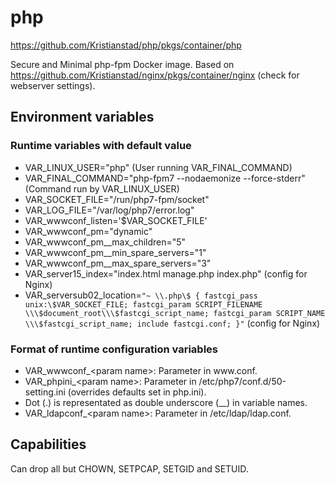 # php
https://github.com/Kristianstad/php/pkgs/container/php

Secure and Minimal php-fpm Docker image. Based on https://github.com/Kristianstad/nginx/pkgs/container/nginx (check for webserver settings).

## Environment variables
### Runtime variables with default value
* VAR_LINUX_USER="php" (User running VAR_FINAL_COMMAND)
* VAR_FINAL_COMMAND="php-fpm7 --nodaemonize --force-stderr" (Command run by VAR_LINUX_USER)
* VAR_SOCKET_FILE="/run/php7-fpm/socket"
* VAR_LOG_FILE="/var/log/php7/error.log"
* VAR_wwwconf_listen='$VAR_SOCKET_FILE'
* VAR_wwwconf_pm="dynamic"
* VAR_wwwconf_pm__max_children="5"
* VAR_wwwconf_pm__min_spare_servers="1"
* VAR_wwwconf_pm__max_spare_servers="3"
* VAR_server15_index="index.html manage.php index.php" (config for Nginx)
* VAR_serversub02_location=`"~ \\.php\$ { fastcgi_pass unix:\$VAR_SOCKET_FILE; fastcgi_param SCRIPT_FILENAME \\\$document_root\\\$fastcgi_script_name; fastcgi_param SCRIPT_NAME \\\$fastcgi_script_name; include fastcgi.conf; }"` (config for Nginx)

### Format of runtime configuration variables
* VAR_wwwconf_&lt;param name&gt;: Parameter in <span>ww</span>w.conf.
* VAR_phpini_&lt;param name&gt;: Parameter in /etc/php7/conf.d/50-setting.ini (overrides defaults set in php.ini).
* Dot (.) is representated as double underscore (\_\_) in variable names.
* VAR_ldapconf_&lt;param name&gt;: Parameter in /etc/ldap/ldap.conf.

## Capabilities
Can drop all but CHOWN, SETPCAP, SETGID and SETUID.
